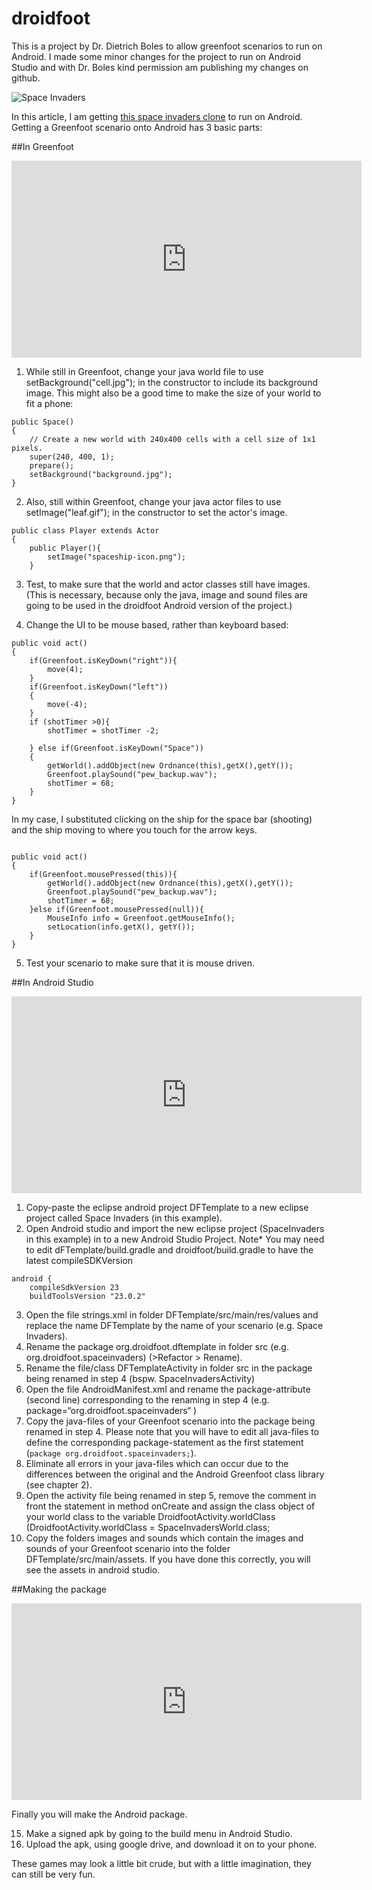 # droidfoot

This is a project by Dr. Dietrich Boles to allow greenfoot scenarios to run on Android. I made some minor changes for the project to run on Android Studio and with Dr. Boles kind permission am publishing my changes on github.

![Space Invaders](https://rhildred.github.io/courses/MB215/SpaceInvaders.png "Space Invaders")

In this article, I am getting [this space invaders clone](http://www.greenfoot.org/scenarios/15902) to run on Android. Getting a Greenfoot scenario onto Android has 3 basic parts:

##In Greenfoot

<iframe width="560" height="315" src="https://www.youtube.com/embed/hbI0Irwx59o" frameborder="0" allowfullscreen></iframe>

1) While still in Greenfoot, change your java world file to use setBackground("cell.jpg"); in the constructor to include its background image. This might also be a good time to make the size of your world to fit a phone:

```
public Space()
{    
    // Create a new world with 240x400 cells with a cell size of 1x1 pixels.
    super(240, 400, 1); 
    prepare();
    setBackground("background.jpg");
}

```
2) Also, still within Greenfoot, change your java actor files to use setImage("leaf.gif"); in the constructor to set the actor's image.

```
public class Player extends Actor
{
    public Player(){
        setImage("spaceship-icon.png");
    }

```
3) Test, to make sure that the world and actor classes still have images. (This is necessary,
because only the java, image and sound files are going to be used in the droidfoot Android
version of the project.)

4) Change the UI to be mouse based, rather than keyboard based:

```
public void act() 
{
    if(Greenfoot.isKeyDown("right")){
        move(4);
    }
    if(Greenfoot.isKeyDown("left"))
    {
        move(-4);
    }
    if (shotTimer >0){
        shotTimer = shotTimer -2;

    } else if(Greenfoot.isKeyDown("Space"))
    {
        getWorld().addObject(new Ordnance(this),getX(),getY());
        Greenfoot.playSound("pew_backup.wav");
        shotTimer = 68;
    }
}
```

In my case, I substituted clicking on the ship for the space bar (shooting) and the ship moving to where you touch for the arrow keys.

```

public void act() 
{
    if(Greenfoot.mousePressed(this)){
        getWorld().addObject(new Ordnance(this),getX(),getY());
        Greenfoot.playSound("pew_backup.wav");
        shotTimer = 68;
    }else if(Greenfoot.mousePressed(null)){
        MouseInfo info = Greenfoot.getMouseInfo();
        setLocation(info.getX(), getY());
    }
}

``` 

5) Test your scenario to make sure that it is mouse driven.

##In Android Studio

<iframe width="560" height="315" src="https://www.youtube.com/embed/tbWY_tOFpfY" frameborder="0" allowfullscreen></iframe>

1) Copy-paste the eclipse android project DFTemplate to a new eclipse project called Space Invaders (in this example).
2) Open Android studio and import the new eclipse project (SpaceInvaders in this example) in to a new Android Studio Project. Note* You may need to edit dFTemplate/build.gradle and droidfoot/build.gradle to have the latest compileSDKVersion
```
android {
    compileSdkVersion 23
    buildToolsVersion "23.0.2"

```
3) Open the file strings.xml in folder DFTemplate/src/main/res/values and replace the name DFTemplate by the name of your scenario (e.g. Space Invaders).
4) Rename the package org.droidfoot.dftemplate in folder src (e.g. org.droidfoot.spaceinvaders) (>Refactor > Rename).
5) Rename the file/class DFTemplateActivity in folder src in the package being renamed in step 4 (bspw. SpaceInvadersActivity)
6) Open the file AndroidManifest.xml and rename the package-attribute (second line) corresponding to the renaming in step 4 (e.g. package=“org.droidfoot.spaceinvaders“ )
7) Copy the java-files of your Greenfoot scenario into the package being renamed in step 4. Please note that you will have to edit all java-files to define the corresponding package-statement as the first statement (`package org.droidfoot.spaceinvaders;`).
8) Eliminate all errors in your java-files which can occur due to the differences between the original and the Android Greenfoot class library (see chapter 2).
9) Open the activity file being renamed in step 5, remove the comment in front the statement in method onCreate and assign the class object of your world class to the variable
DroidfootActivity.worldClass (DroidfootActivity.worldClass = SpaceInvadersWorld.class;
10) Copy the folders images and sounds which contain the images and sounds of your Greenfoot scenario into the folder DFTemplate/src/main/assets. If you have done this correctly, you will see the assets in android studio.

##Making the package

<iframe width="560" height="315" src="https://www.youtube.com/embed/H5DNgH8O1Wg" frameborder="0" allowfullscreen></iframe>

Finally you will make the Android package. 

15. Make a signed apk by going to the build menu in Android Studio.
16. Upload the apk, using google drive, and download it on to your phone.

These games may look a little bit crude, but with a little imagination, they can still be very fun.
